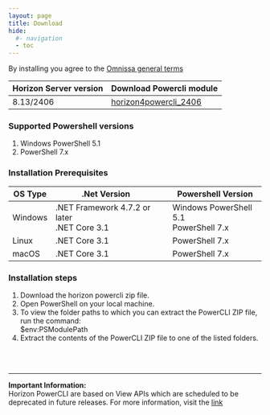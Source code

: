 ```yaml
---
layout: page
title: Download
hide:
  #- navigation
  - toc
---
```


By installing you agree to the [Omnissa general terms](https://www.omnissa.com/general-terms/)


| Horizon Server version                                                                                                         | Download Powercli module |
|------------------------------------------------------------------------------------------------------------------------| --- |
| 8.13/2406                    | [horizon4powercli_2406](https://artifactory.air-watch.com:443/artifactory/github-publish-local/euc-vdi/horizonpowercli/build-horizon4powercli/103/build/1/horizon4powercli.zip) |

### Supported Powershell versions
1. Windows PowerShell 5.1
2. PowerShell 7.x

### Installation Prerequisites
| OS Type                                      | .Net Version |                                    | Powershell Version |
|----------------------------------------------|--------------|------------------------------------|---------------------|
| Windows                                      | .NET Framework 4.7.2 or later <br> .NET Core 3.1|                   |Windows PowerShell 5.1<br>PowerShell 7.x 
| Linux                                          |.NET Core 3.1 |                                    |PowerShell 7.x        |
| macOS                                          |.NET Core 3.1 |                                    |PowerShell 7.x        |

### Installation steps
1. Download the horizon powercli zip file.
2. Open PowerShell on your local machine.
3. To view the folder paths to which you can extract the PowerCLI ZIP file, run the command: 
          <br>  $env:PSModulePath
4. Extract the contents of the PowerCLI ZIP file to one of the listed folders. 



<br><br><hr>

<p><strong>Important Information: <br></strong>Horizon PowerCLI are based on View APIs which are scheduled to be deprecated in future releases. For more information, visit the <a href="https://kb.omnissa.com/s/article/6000139?lang=en_US target="_blank">link</a></p>
